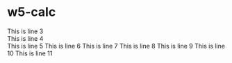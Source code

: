 # w5-calc

This is line 3  
This is line 4  
This is line 5
This is line 6
This is line 7
This is line 8
This is line 9
This is line 10
This is line 11
